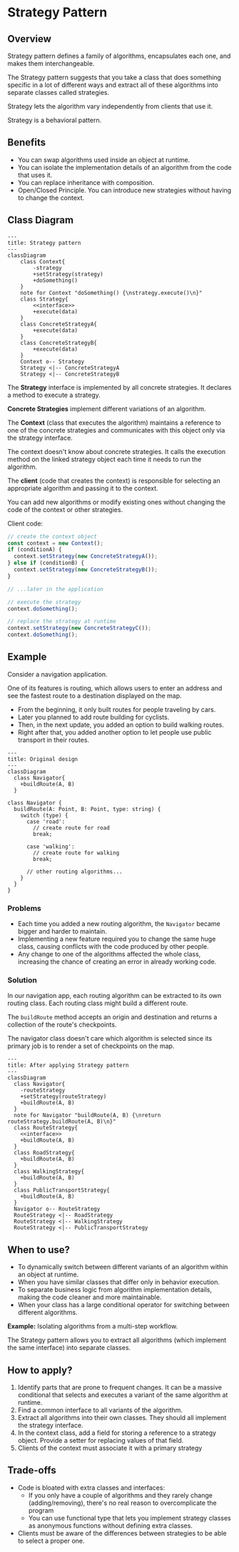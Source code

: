 # Strategy Pattern

## Overview

Strategy pattern defines a family of algorithms, encapsulates each one, and makes them interchangeable.

The Strategy pattern suggests that you take a class that does something specific in a lot of different ways and extract all of these algorithms into separate classes called strategies.

Strategy lets the algorithm vary independently from clients that use it.

Strategy is a behavioral pattern.


## Benefits
- You can swap algorithms used inside an object at runtime.
- You can isolate the implementation details of an algorithm from the code that uses it.
- You can replace inheritance with composition.
- Open/Closed Principle. You can introduce new strategies without having to change the context.


## Class Diagram

```mermaid
---
title: Strategy pattern
---
classDiagram
    class Context{
        -strategy
        +setStrategy(strategy)
        +doSomething()
    }
    note for Context "doSomething() {\nstrategy.execute()\n}"
    class Strategy{
        <<interface>>
        +execute(data)
    }
    class ConcreteStrategyA{
        +execute(data)
    }
    class ConcreteStrategyB{
        +execute(data)
    }
    Context o-- Strategy
    Strategy <|-- ConcreteStrategyA
    Strategy <|-- ConcreteStrategyB
```

The **Strategy** interface is implemented by all concrete strategies. It declares a method to execute a strategy.

**Concrete Strategies** implement different variations of an algorithm.

The **Context** (class that executes the algorithm) maintains a reference to one of the concrete strategies and communicates with this object only via the strategy interface.

The context doesn't know about concrete strategies. It calls the execution method on the linked strategy object each time it needs to run the algorithm.

The **client** (code that creates the context) is responsible for selecting an appropriate algorithm and passing it to the context.

You can add new algorithms or modify existing ones without changing the code of the context or other strategies.

Client code:
```ts
// create the context object
const context = new Context();
if (conditionA) {
  context.setStrategy(new ConcreteStrategyA());
} else if (conditionB) {
  context.setStrategy(new ConcreteStrategyB());
}

// ...later in the application

// execute the strategy
context.doSomething();

// replace the strategy at runtime
context.setStrategy(new ConcreteStrategyC());
context.doSomething();
```


## Example

Consider a navigation application.

One of its features is routing, which allows users to enter an address and see the fastest route to a destination displayed on the map.

- From the beginning, it only built routes for people traveling by cars.
- Later you planned to add route building for cyclists.
- Then, in the next update, you added an option to build walking routes.
- Right after that, you added another option to let people use public transport in their routes.

```mermaid
---
title: Original design
---
classDiagram
  class Navigator{
    +buildRoute(A, B)
  }
```

```tsx
class Navigator {
  buildRoute(A: Point, B: Point, type: string) {
    switch (type) {
      case 'road':
        // create route for road
        break;
      
      case 'walking':
        // create route for walking
        break;
      
      // other routing algorithms...
    }
  }
}
```

### Problems

- Each time you added a new routing algorithm, the `Navigator` became bigger and harder to maintain.
- Implementing a new feature required you to change the same huge class, causing conflicts with the code produced by other people.
- Any change to one of the algorithms affected the whole class, increasing the chance of creating an error in already working code.


### Solution

In our navigation app, each routing algorithm can be extracted to its own routing class. Each routing class might build a different route.

The `buildRoute` method accepts an origin and destination and returns a collection of the route's checkpoints.

The navigator class doesn't care which algorithm is selected since its primary job is to render a set of checkpoints on the map.

```mermaid
---
title: After applying Strategy pattern
---
classDiagram
  class Navigator{
    -routeStrategy
    +setStrategy(routeStrategy)
    +buildRoute(A, B)
  }
  note for Navigator "buildRoute(A, B) {\nreturn routeStrategy.buildRoute(A, B)\n}"
  class RouteStrategy{
    <<interface>>
    +buildRoute(A, B)
  }
  class RoadStrategy{
    +buildRoute(A, B)
  }
  class WalkingStrategy{
    +buildRoute(A, B)
  }
  class PublicTransportStrategy{
    +buildRoute(A, B)
  }
  Navigator o-- RouteStrategy
  RouteStrategy <|-- RoadStrategy
  RouteStrategy <|-- WalkingStrategy
  RouteStrategy <|-- PublicTransportStrategy
```


## When to use?

- To dynamically switch between different variants of an algorithm within an object at runtime.
- When you have similar classes that differ only in behavior execution.
- To separate business logic from algorithm implementation details, making the code cleaner and more maintainable.
- When your class has a large conditional operator for switching between different algorithms.

**Example:** Isolating algorithms from a multi-step workflow.

The Strategy pattern allows you to extract all algorithms (which implement the same interface) into separate classes.


## How to apply?

1. Identify parts that are prone to frequent changes. It can be a massive conditional that selects and executes a variant of the same algorithm at runtime.
2. Find a common interface to all variants of the algorithm.
3. Extract all algorithms into their own classes. They should all implement the strategy interface.
4. In the context class, add a field for storing a reference to a strategy object. Provide a setter for replacing values of that field.
5. Clients of the context must associate it with a primary strategy

## Trade-offs

- Code is bloated with extra classes and interfaces:
  - If you only have a couple of algorithms and they rarely change (adding/removing), there's no real reason to overcomplicate the program
  - You can use functional type that lets you implement strategy classes as anonymous functions without defining extra classes.
- Clients must be aware of the differences between strategies to be able to select a proper one.

